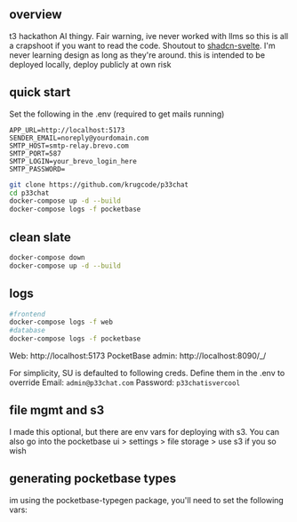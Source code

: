 ## overview

t3 hackathon AI thingy. Fair warning, ive never worked with llms so this is all a crapshoot if you want to read the code.
Shoutout to [shadcn-svelte](https://github.com/huntabyte/shadcn-svelte). I'm never learning design as long as they're around.
this is intended to be deployed locally, deploy publicly at own risk

## quick start

Set the following in the .env (required to get mails running)

```
APP_URL=http://localhost:5173
SENDER_EMAIL=noreply@yourdomain.com
SMTP_HOST=smtp-relay.brevo.com
SMTP_PORT=587
SMTP_LOGIN=your_brevo_login_here
SMTP_PASSWORD=
```

```bash
git clone https://github.com/krugcode/p33chat
cd p33chat
docker-compose up -d --build
docker-compose logs -f pocketbase
```

## clean slate

```bash
docker-compose down
docker-compose up -d --build
```

## logs

```bash
#frontend
docker-compose logs -f web
#database
docker-compose logs -f pocketbase
```

Web: http://localhost:5173
PocketBase admin: http://localhost:8090/\_/

For simplicity, SU is defaulted to following creds. Define them in the .env to override
Email: `admin@p33chat.com`
Password: `p33chatisvercool`

## file mgmt and s3

I made this optional, but there are env vars for deploying with s3.
You can also go into the pocketbase ui > settings > file storage > use s3 if you so wish

## generating pocketbase types

im using the pocketbase-typegen package, you'll need to set the following vars:
